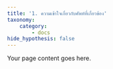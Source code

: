 ```yaml
---
title: '1. ความเข้าใจเกี่ยวกับศัพท์ที่เกี่ยวข้อง'
taxonomy:
    category:
        - docs
hide_hypothesis: false
---
```


Your page content goes here.